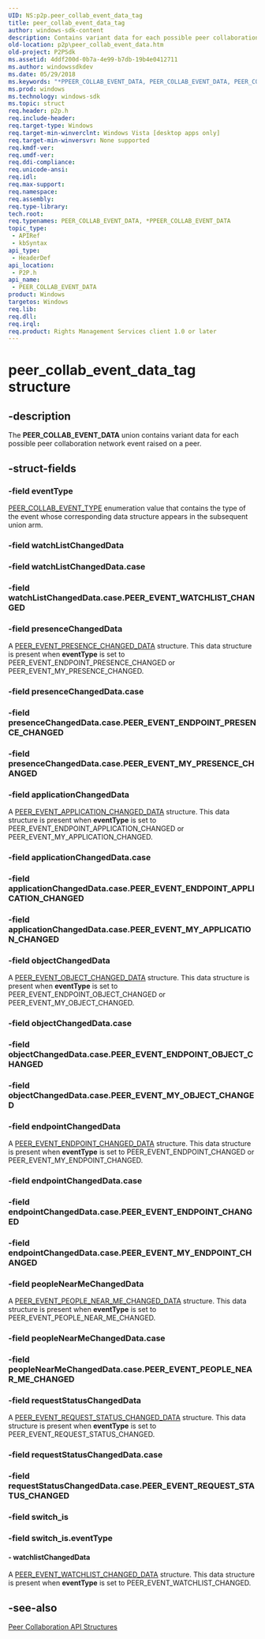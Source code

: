 ```yaml
---
UID: NS:p2p.peer_collab_event_data_tag
title: peer_collab_event_data_tag
author: windows-sdk-content
description: Contains variant data for each possible peer collaboration network event raised on a peer.
old-location: p2p\peer_collab_event_data.htm
old-project: P2PSdk
ms.assetid: 4ddf200d-0b7a-4e99-b7db-19b4e0412711
ms.author: windowssdkdev
ms.date: 05/29/2018
ms.keywords: "*PPEER_COLLAB_EVENT_DATA, PEER_COLLAB_EVENT_DATA, PEER_COLLAB_EVENT_DATA union [Peer Networking], PPEER_COLLAB_EVENT_DATA, PPEER_COLLAB_EVENT_DATA union pointer [Peer Networking], p2p.peer_collab_event_data, p2p/PEER_COLLAB_EVENT_DATA, p2p/PPEER_COLLAB_EVENT_DATA, peer_collab_event_data_tag"
ms.prod: windows
ms.technology: windows-sdk
ms.topic: struct
req.header: p2p.h
req.include-header: 
req.target-type: Windows
req.target-min-winverclnt: Windows Vista [desktop apps only]
req.target-min-winversvr: None supported
req.kmdf-ver: 
req.umdf-ver: 
req.ddi-compliance: 
req.unicode-ansi: 
req.idl: 
req.max-support: 
req.namespace: 
req.assembly: 
req.type-library: 
tech.root: 
req.typenames: PEER_COLLAB_EVENT_DATA, *PPEER_COLLAB_EVENT_DATA
topic_type:
 - APIRef
 - kbSyntax
api_type:
 - HeaderDef
api_location:
 - P2P.h
api_name:
 - PEER_COLLAB_EVENT_DATA
product: Windows
targetos: Windows
req.lib: 
req.dll: 
req.irql: 
req.product: Rights Management Services client 1.0 or later
---
```


# peer_collab_event_data_tag structure


## -description


The <b>PEER_COLLAB_EVENT_DATA</b> union contains variant data for each possible peer collaboration network event raised on a peer.


## -struct-fields




### -field eventType


<a href="https://msdn.microsoft.com/2266c518-d383-4f37-9494-d57a3f780ced">PEER_COLLAB_EVENT_TYPE</a> enumeration value that contains the type of the event whose corresponding data structure appears in the subsequent union arm.


### -field watchListChangedData

 


### -field watchListChangedData.case

 


### -field watchListChangedData.case.PEER_EVENT_WATCHLIST_CHANGED

 


### -field presenceChangedData

A <a href="https://msdn.microsoft.com/31b64adf-f015-404a-aed7-0b9a21d83c9a">PEER_EVENT_PRESENCE_CHANGED_DATA</a> structure. This data structure is present when <b>eventType</b> is set to PEER_EVENT_ENDPOINT_PRESENCE_CHANGED or PEER_EVENT_MY_PRESENCE_CHANGED.


### -field presenceChangedData.case

 


### -field presenceChangedData.case.PEER_EVENT_ENDPOINT_PRESENCE_CHANGED

 


### -field presenceChangedData.case.PEER_EVENT_MY_PRESENCE_CHANGED

 


### -field applicationChangedData

A <a href="https://msdn.microsoft.com/f06e9fbd-7655-4d00-8d84-78852a34f016">PEER_EVENT_APPLICATION_CHANGED_DATA</a> structure. This data structure is present when <b>eventType</b> is set to PEER_EVENT_ENDPOINT_APPLICATION_CHANGED or PEER_EVENT_MY_APPLICATION_CHANGED.


### -field applicationChangedData.case

 


### -field applicationChangedData.case.PEER_EVENT_ENDPOINT_APPLICATION_CHANGED

 


### -field applicationChangedData.case.PEER_EVENT_MY_APPLICATION_CHANGED

 


### -field objectChangedData

A <a href="https://msdn.microsoft.com/bba6a282-7ccd-45b2-a74c-3258449b990e">PEER_EVENT_OBJECT_CHANGED_DATA</a> structure. This data structure is present when <b>eventType</b> is set to PEER_EVENT_ENDPOINT_OBJECT_CHANGED or PEER_EVENT_MY_OBJECT_CHANGED.


### -field objectChangedData.case

 


### -field objectChangedData.case.PEER_EVENT_ENDPOINT_OBJECT_CHANGED

 


### -field objectChangedData.case.PEER_EVENT_MY_OBJECT_CHANGED

 


### -field endpointChangedData

A <a href="https://msdn.microsoft.com/e2ce28c6-6dc0-4ceb-aa3f-7b86a2581425">PEER_EVENT_ENDPOINT_CHANGED_DATA</a> structure. This data structure is present when <b>eventType</b> is set to PEER_EVENT_ENDPOINT_CHANGED or PEER_EVENT_MY_ENDPOINT_CHANGED.


### -field endpointChangedData.case

 


### -field endpointChangedData.case.PEER_EVENT_ENDPOINT_CHANGED

 


### -field endpointChangedData.case.PEER_EVENT_MY_ENDPOINT_CHANGED

 


### -field peopleNearMeChangedData

A <a href="https://msdn.microsoft.com/d983a399-17b1-43ea-a8fb-05b5d75e179a">PEER_EVENT_PEOPLE_NEAR_ME_CHANGED_DATA</a> structure. This data structure is present when <b>eventType</b> is set to PEER_EVENT_PEOPLE_NEAR_ME_CHANGED.


### -field peopleNearMeChangedData.case

 


### -field peopleNearMeChangedData.case.PEER_EVENT_PEOPLE_NEAR_ME_CHANGED

 


### -field requestStatusChangedData

A <a href="https://msdn.microsoft.com/88bcf892-5591-49a0-bb00-090f4d5f2f79">PEER_EVENT_REQUEST_STATUS_CHANGED_DATA</a> structure. This data structure is present when <b>eventType</b> is set to PEER_EVENT_REQUEST_STATUS_CHANGED.


### -field requestStatusChangedData.case

 


### -field requestStatusChangedData.case.PEER_EVENT_REQUEST_STATUS_CHANGED

 


### -field switch_is

 


### -field switch_is.eventType

 




#### - watchlistChangedData

A <a href="https://msdn.microsoft.com/9d4af44c-c03f-4d9f-9b36-c04513a18133">PEER_EVENT_WATCHLIST_CHANGED_DATA</a> structure. This data structure is present when <b>eventType</b> is set to PEER_EVENT_WATCHLIST_CHANGED.


## -see-also




<a href="https://msdn.microsoft.com/2634899c-3263-45ce-9fac-407e11e42cd4">Peer Collaboration API Structures</a>
 

 

